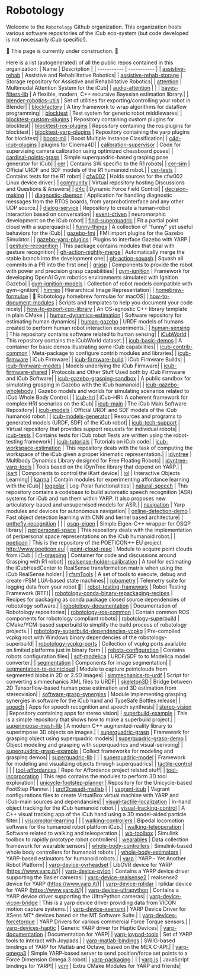Robotology
==========

Welcome to the `Robotology` Github organization.
This organization hosts various software repositories of the iCub eco-system (but code developed is not necessarily iCub specific!).

:construction: This page is currently under construction. :construction:

Here is a list (autogenerated) of all the public repos contained in this organization:
| Name | Description | 
| ----------- | ----------- | 
| [assistive-rehab](https://github.com/robotology/assistive-rehab) | Assistive and Rehabilitative Robotics| 
| [assistive-rehab-storage](https://github.com/robotology/assistive-rehab-storage) | Storage repository for Assistive and Rehabilitative Robotics| 
| [attention](https://github.com/robotology/attention) | Multimodal Attention System for the iCub| 
| [audio-attention](https://github.com/robotology/audio-attention) | | 
| [bayes-filters-lib](https://github.com/robotology/bayes-filters-lib) | A flexible, modern, C++ recursive Bayesian estimation library.| 
| [blender-robotics-utils](https://github.com/robotology/blender-robotics-utils) | Set of utilities for exporting/controlling your robot in Blender| 
| [blockfactory](https://github.com/robotology/blockfactory) | A tiny framework to wrap algorithms for dataflow programming| 
| [blocktest](https://github.com/robotology/blocktest) | Test system for generic robot middlewares| 
| [blocktest-custom-plugins](https://github.com/robotology/blocktest-custom-plugins) | Repository containing custom plugins for blocktest| 
| [blocktest-ros-plugins](https://github.com/robotology/blocktest-ros-plugins) | Repository containing the ros plugins for blocktest| 
| [blocktest-yarp-plugins](https://github.com/robotology/blocktest-yarp-plugins) | Repository containing the yarp plugins for blocktest| 
| [boost-mil](https://github.com/robotology/boost-mil) | Boost Multiple Instance Classification| 
| [c4d-icub-plugins](https://github.com/robotology/c4d-icub-plugins) | plugins for Cinema4D| 
| [calibration-supervisor](https://github.com/robotology/calibration-supervisor) | Code for supervising camera calibration using optimized chessboard poses| 
| [cardinal-points-grasp](https://github.com/robotology/cardinal-points-grasp) | Simple superquadric-based grasping pose generator for iCub| 
| [cer](https://github.com/robotology/cer) | Contains SW specific to the R1 robots| 
| [cer-sim](https://github.com/robotology/cer-sim) | Official URDF and SDF models of the R1 humanoid robot.| 
| [cer-tests](https://github.com/robotology/cer-tests) | Contains tests for the R1 robot| 
| [cfw002](https://github.com/robotology/cfw002) | Holds sources for the cfw002 Linux device driver.| 
| [community](https://github.com/robotology/community) | Virtual repository hosting Discussions and Questions & Answers| 
| [d4c](https://github.com/robotology/d4c) | Dynamic Force Field Control| 
| [decision-making](https://github.com/robotology/decision-making) | | 
| [diagnostic-daemon](https://github.com/robotology/diagnostic-daemon) | Application for handling diagnostic messages from the RTOS boards, from yarprobotinterface and any other UDP source.| 
| [dialog-service](https://github.com/robotology/dialog-service) | Repository to create a human-robot interaction based on conversation| 
| [event-driven](https://github.com/robotology/event-driven) | neuromorphic development on the iCub robot| 
| [find-superquadric](https://github.com/robotology/find-superquadric) | Fit a partial point cloud with a superquadric| 
| [funny-things](https://github.com/robotology/funny-things) | A collection of "funny" yet useful behaviors for the iCub| 
| [gazebo-fmi](https://github.com/robotology/gazebo-fmi) | FMI import plugins for the Gazebo Simulator.| 
| [gazebo-yarp-plugins](https://github.com/robotology/gazebo-yarp-plugins) | Plugins to interface Gazebo with YARP.| 
| [gesture-recognition](https://github.com/robotology/gesture-recognition) | This package contains modules that deal with gesture recognition| 
| [gh-action-nightly-merge](https://github.com/robotology/gh-action-nightly-merge) | Automatically merge the stable branch into the development one| 
| [gh-action-squash](https://github.com/robotology/gh-action-squash) | Squash all commits in a PR into the first one| 
| [grasp](https://github.com/robotology/grasp) | Components to provide the robot with power and precision grasp capabilities| 
| [gym-ignition](https://github.com/robotology/gym-ignition) | Framework for developing OpenAI Gym robotics environments simulated with Ignition Gazebo| 
| [gym-ignition-models](https://github.com/robotology/gym-ignition-models) | Collection of robot models compatible with gym-ignition| 
| [himrep](https://github.com/robotology/himrep) | Hierarchical Image Representation| 
| [homebrew-formulae](https://github.com/robotology/homebrew-formulae) | 🍻 Robotology homebrew formulae for macOS| 
| [how-to-document-modules](https://github.com/robotology/how-to-document-modules) | Scripts and templates to help you document your code nicely| 
| [how-to-export-cpp-library](https://github.com/robotology/how-to-export-cpp-library) | An OS-agnostic C++ library template in plain CMake.| 
| [human-dynamics-estimation](https://github.com/robotology/human-dynamics-estimation) | Software repository for estimating human dynamics| 
| [human-gazebo](https://github.com/robotology/human-gazebo) | URDF models of humans created to perform human robot interaction experiments.| 
| [human-sensing](https://github.com/robotology/human-sensing) | This repository contains software related to human sensing| 
| [iCubWorld](https://github.com/robotology/iCubWorld) | This repository contains the iCubWorld dataset.| 
| [icub-basic-demos](https://github.com/robotology/icub-basic-demos) | A container for basic demos illustrating some iCub capabilities| 
| [icub-contrib-common](https://github.com/robotology/icub-contrib-common) | Meta-package to configure contrib modules and libraries| 
| [icub-firmware](https://github.com/robotology/icub-firmware) | iCub Firmware| 
| [icub-firmware-build](https://github.com/robotology/icub-firmware-build) | iCub Firmware Builds| 
| [icub-firmware-models](https://github.com/robotology/icub-firmware-models) | Models underlying the iCub Firmware| 
| [icub-firmware-shared](https://github.com/robotology/icub-firmware-shared) | Protocols and Other Stuff Used both by iCub Firmware and iCub Software| 
| [icub-gazebo-grasping-sandbox](https://github.com/robotology/icub-gazebo-grasping-sandbox) | A public sandbox for simulating grasping in Gazebo with the iCub humanoid| 
| [icub-gazebo-wholebody](https://github.com/robotology/icub-gazebo-wholebody) | Gazebo models and worlds for simulating scenarios related to iCub Whole Body Control.| 
| [icub-hri](https://github.com/robotology/icub-hri) | iCub-HRI: A coherent framework for complex HRI scenarios on the iCub| 
| [icub-main](https://github.com/robotology/icub-main) | The iCub Main Software Repository| 
| [icub-models](https://github.com/robotology/icub-models) | Official URDF and SDF models of the iCub humanoid robot.| 
| [icub-models-generator](https://github.com/robotology/icub-models-generator) | Resources and programs to generated models (URDF, SDF) of the iCub robot| 
| [icub-tech-support](https://github.com/robotology/icub-tech-support) | Virtual repository that provides support requests for individual robots| 
| [icub-tests](https://github.com/robotology/icub-tests) | Contains tests for iCub robot Tests are written using the robot-testing framework| 
| [icub-tutorials](https://github.com/robotology/icub-tutorials) | Tutorials on iCub code| 
| [icub-workspace-estimation](https://github.com/robotology/icub-workspace-estimation) | This repository deals with the task of computing the workspace of the iCub given a proper kinematic representation.| 
| [idyntree](https://github.com/robotology/idyntree) | Multibody Dynamics Library designed for Free Floating Robots| 
| [idyntree-yarp-tools](https://github.com/robotology/idyntree-yarp-tools) | Tools based on the iDynTree library that depend on YARP.| 
| [ikart](https://github.com/robotology/ikart) | Components to control the iKart device| 
| [iol](https://github.com/robotology/iol) | Interactive Objects Learning| 
| [karma](https://github.com/robotology/karma) | Contain modules for experimenting affordance learning with the iCub| 
| [logpolar](https://github.com/robotology/logpolar) | Log-Polar functionalities| 
| [natural-speech](https://github.com/robotology/natural-speech) | This repository contains a codebase to build automatic speech recognition (ASR) systems for iCub and run them within YARP. It also proposes new articulatory-based and unsupervised models for ASR.| 
| [navigation](https://github.com/robotology/navigation) | Yarp modules and devices for autonomous navigation| 
| [online-detection-demo](https://github.com/robotology/online-detection-demo) | Fast object detection learning with CNN and kernel based architecture| 
| [onthefly-recognition](https://github.com/robotology/onthefly-recognition) | | 
| [osqp-eigen](https://github.com/robotology/osqp-eigen) | Simple Eigen-C++ wrapper for OSQP library| 
| [peripersonal-space](https://github.com/robotology/peripersonal-space) | This repository deals with the implementation of peripersonal space representations on the iCub humanoid robot.| 
| [poeticon](https://github.com/robotology/poeticon) | This is the repository of the POETICON++ EU project http://www.poeticon.eu| 
| [point-cloud-read](https://github.com/robotology/point-cloud-read) | Module to acquire point clouds from iCub.| 
| [r1-grasping](https://github.com/robotology/r1-grasping) | Container for code and discussions around Grasping with R1 robot| 
| [realsense-holder-calibration](https://github.com/robotology/realsense-holder-calibration) | A tool for estimating the iCubHeadCenter to RealSense transformation matrix when using the iCub RealSense holder.| 
| [rfsmTools](https://github.com/robotology/rfsmTools) | A set of tools to execute, debug and create rFSM LUA-based state machines| 
| [robometry](https://github.com/robotology/robometry) | Telemetry suite for logging data from your robot 🤖| 
| [robot-testing-framework](https://github.com/robotology/robot-testing-framework) | Robot Testing Framework (RTF)| 
| [robotology-conda-binary-repackaging-recipes](https://github.com/robotology/robotology-conda-binary-repackaging-recipes) | Recipes for packaging as conda package closed source dependencies of robotology software.| 
| [robotology-documentation](https://github.com/robotology/robotology-documentation) | Documentation of Robotology repositories| 
| [robotology-ros-common](https://github.com/robotology/robotology-ros-common) | Contain common ROS components for robotology compliant robots| 
| [robotology-superbuild](https://github.com/robotology/robotology-superbuild) | CMake/YCM-based superbuild to simplify the build process of robotology projects.| 
| [robotology-superbuild-dependencies-vcpkg](https://github.com/robotology/robotology-superbuild-dependencies-vcpkg) | Pre-compiled vcpkg root with Windows binary dependencies of the robotology-superbuild| 
| [robotology-vcpkg-ports](https://github.com/robotology/robotology-vcpkg-ports) | Collection of vcpkg ports available on limited platforms just in binary form.| 
| [robots-configuration](https://github.com/robotology/robots-configuration) | Contains robots configuration files| 
| [sdf-modelica](https://github.com/robotology/sdf-modelica) | URDF/SDF to to Modelica model converter.| 
| [segmentation](https://github.com/robotology/segmentation) | Components for image segmentation| 
| [segmentation-to-pointcloud](https://github.com/robotology/segmentation-to-pointcloud) | Module to capture pointclouds from segmented blobs in 2D or 2.5D images| 
| [simmechanics-to-urdf](https://github.com/robotology/simmechanics-to-urdf) | Script for converting simmechanics XML files to URDF| 
| [skeleton3D](https://github.com/robotology/skeleton3D) | Bridge between 2D Tensorflow-based human pose estimation and 3D estimation from stereovision| 
| [software-grasp-synergies](https://github.com/robotology/software-grasp-synergies) | Module implementing grasping synergies in software for the iCub hand and TypeSafe Bottles release| 
| [speech](https://github.com/robotology/speech) | Apps for speech recognition and speech synthesis| 
| [stereo-vision](https://github.com/robotology/stereo-vision) | Repository containing apps for stereo vision| 
| [superbuild-example](https://github.com/robotology/superbuild-example) | This is a simple repository that shows how to make a superbuild project.| 
| [superimpose-mesh-lib](https://github.com/robotology/superimpose-mesh-lib) | A modern C++ augmented-reality library to superimpose 3D objects on images.| 
| [superquadric-grasp](https://github.com/robotology/superquadric-grasp) | Framework for grasping object using superquadric models| 
| [superquadric-grasp-demo](https://github.com/robotology/superquadric-grasp-demo) | Object modeling and grasping with superquadrics and visual-servoing| 
| [superquadric-grasp-example](https://github.com/robotology/superquadric-grasp-example) | Collect frameworks for modeling and grasping demos| 
| [superquadric-lib](https://github.com/robotology/superquadric-lib) | | 
| [superquadric-model](https://github.com/robotology/superquadric-model) | Framework for modeling and visualizing objects through superquadrics| 
| [tactile-control](https://github.com/robotology/tactile-control) | | 
| [tool-affordances](https://github.com/robotology/tool-affordances) | Repo for Affordance project related stuff| 
| [tool-incorporation](https://github.com/robotology/tool-incorporation) | This repo contains the modules to perform 3D tool exploration| 
| [unicycle-footstep-planner](https://github.com/robotology/unicycle-footstep-planner) | Repository for the Unicycle-based FootStep Planner.| 
| [urdf2casadi-matlab](https://github.com/robotology/urdf2casadi-matlab) | | 
| [vagrant-icub](https://github.com/robotology/vagrant-icub) | Vagrant configurations files to create VirtualBox virtual machine with YARP and iCub-main sources and dependancies| 
| [visual-tactile-localization](https://github.com/robotology/visual-tactile-localization) | In-hand object tracking for the iCub humanoid robot.| 
| [visual-tracking-control](https://github.com/robotology/visual-tracking-control) | A C++ visual tracking app of the iCub hand using a 3D model-aided particle filter.| 
| [visuomotor-learning](https://github.com/robotology/visuomotor-learning) | | 
| [walking-controllers](https://github.com/robotology/walking-controllers) | Bipedal locomotion software for the humanoid robot platform iCub.| 
| [walking-teleoperation](https://github.com/robotology/walking-teleoperation) | Software related to walking and teleoperation.| 
| [wb-toolbox](https://github.com/robotology/wb-toolbox) | Simulink toolbox to rapidly prototype robot controllers| 
| [wearables](https://github.com/robotology/wearables) | Data collection framework for wearable sensors| 
| [whole-body-controllers](https://github.com/robotology/whole-body-controllers) | Simulink-based whole body controllers for humanoid robots.| 
| [whole-body-estimators](https://github.com/robotology/whole-body-estimators) | YARP-based estimators for humanoid robots.| 
| [yarp](https://github.com/robotology/yarp) | YARP - Yet Another Robot Platform| 
| [yarp-device-ovrheadset](https://github.com/robotology/yarp-device-ovrheadset) | LibOVR device for YARP (https://www.yarp.it/)| 
| [yarp-device-pylon](https://github.com/robotology/yarp-device-pylon) | Contains a YARP device driver supporting the Basler cameras| 
| [yarp-device-realsense2](https://github.com/robotology/yarp-device-realsense2) | realsense2 device for YARP (https://www.yarp.it/)| 
| [yarp-device-rplidar](https://github.com/robotology/yarp-device-rplidar) | rplidar device for YARP (https://www.yarp.it/)| 
| [yarp-device-ultrapython](https://github.com/robotology/yarp-device-ultrapython) | Contains a YARP device driver supporting the UltraPython cameras| 
| [yarp-device-vicon-bridge](https://github.com/robotology/yarp-device-vicon-bridge) | This is a yarp device driver providing data from VICON motion capture systems.| 
| [yarp-device-xsensmt](https://github.com/robotology/yarp-device-xsensmt) | YARP Device Driver for XSens MT* devices based on the MT Software Suite.| 
| [yarp-devices-forcetorque](https://github.com/robotology/yarp-devices-forcetorque) | YARP Drivers for various commercial Force Torque sensors.| 
| [yarp-devices-haptic](https://github.com/robotology/yarp-devices-haptic) | Generic YARP driver for Haptic Devices| 
| [yarp-documentation](https://github.com/robotology/yarp-documentation) | Documentation for YARP| 
| [yarp-joypad-tools](https://github.com/robotology/yarp-joypad-tools) | Set of YARP tools to interact with Joypads.| 
| [yarp-matlab-bindings](https://github.com/robotology/yarp-matlab-bindings) | SWIG-based bindings of YARP for Matlab and Octave, based on the MEX C-API.| 
| [yarp-omega3](https://github.com/robotology/yarp-omega3) | Simple YARP-based server to send position/force set points to a Force Dimension Omega.3 robot| 
| [yarp-packaging](https://github.com/robotology/yarp-packaging) | | 
| [yarp.js](https://github.com/robotology/yarp.js) | JavaScript bindings for YARP!| 
| [ycm](https://github.com/robotology/ycm) | Extra CMake Modules for YARP and friends| 
